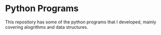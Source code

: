 # Python Programs
This repository has some of the python programs that I developed, mainly covering alogrithms and data structures.

